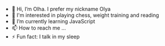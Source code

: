 - 👋 Hi, I’m Olha. I prefer my nickname Olya
- 👀 I'm interested in playing chess, weight training and reading
- 🌱 I’m currently learning JavaScript
- 📫 How to reach me ...
- ⚡ Fun fact: I talk in my sleep

<!---
OlhaKondyukh/OlhaKondyukh is a ✨ special ✨ repository because its `README.md` (this file) appears on your GitHub profile.
You can click the Preview link to take a look at your changes.
--->
